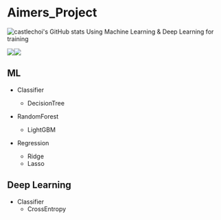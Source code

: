 # Aimers_Project  
![castlechoi's GitHub stats](https://github-readme-stats.vercel.app/api?username=castlechoi&show_icons=true&theme=radical)
Using Machine Learning & Deep Learning for training  

<img src="https://img.shields.io/badge/Python-3776AB?style=flat&logo=Python&logoColor=white"/><img src="https://img.shields.io/badge/PyTorch-EE4C2C?style=flat&logo=PyTorch&logoColor=white"/>

  
  
## ML
- Classifier
  - DecisionTree
- RandomForest
  - LightGBM

- Regression
  - Ridge
  - Lasso

## Deep Learning
- Classifier
  - CrossEntropy
